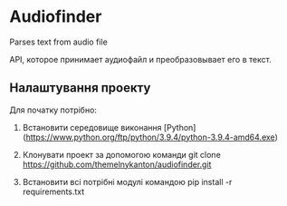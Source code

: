 # Audiofinder
Parses text from audio file

API, которое принимает аудиофайл и преобразовывает его в текст.

## Налаштування проекту
Для початку потрібно:
1.  Встановити середовище виконання [Python] (https://www.python.org/ftp/python/3.9.4/python-3.9.4-amd64.exe)

2. Клонувати проект за допомогою команди git clone https://github.com/themelnykanton/audiofinder.git

3. Встановити всі потрібні модулі командою pip install -r requirements.txt
